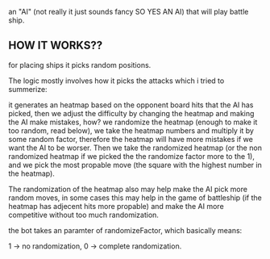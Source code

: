 an "AI" (not really it just sounds fancy SO YES AN AI) that will play battle ship.

## HOW IT WORKS??

for placing ships it picks random positions.

The logic mostly involves how it picks the attacks which i tried to summerize:

it generates an heatmap based on the opponent board hits that the AI has picked,
then we adjust the difficulty by changing the heatmap and making the AI make mistakes,
how? we randomize the heatmap (enough to make it too random, read below), 
we take the heatmap numbers and multiply it by some random factor,
therefore the heatmap will have more mistakes if we want the AI to be worser.
Then we take the randomized heatmap (or the non randomized heatmap if we picked the the randomize factor more to the 1),
and we pick the most propable move (the square with the highest number in the heatmap).

The randomization of the heatmap also may help make the AI pick more random moves, in some cases this
may help in the game of battleship (if the heatmap has adjecent hits more propable) 
and make the AI more competitive without too much randomization.

the bot takes an paramter of randomizeFactor, which basically means:

1 -> no randomization,
0 -> complete randomization.